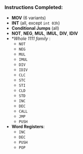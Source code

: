 ### Instructions Completed:

- **MOV** (6 variants)
- **INT** (all, except `int 03h`)
- **Conditional Jumps** (all)
- **NOT**, **NEG**, **MUL**, **IMUL**, **DIV**, **IDIV**
- **Whole 1111 family* :
  - `NOT`
  - `NEG`
  - `MUL`
  - `IMUL`
  - `DIV`
  - `IDIV`
  - `CLC`
  - `STC`
  - `STI`
  - `CLD`
  - `STD`
  - `INC`
  - `DEC`
  - `CALL`
  - `JMP`
  - `PUSH`
- **Word Registers**:
  - `INC`
  - `DEC`
  - `PUSH`
  - `POP`
